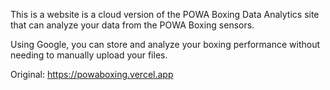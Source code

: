 This is a website is a cloud version of the POWA Boxing Data Analytics site that can analyze your data from the POWA Boxing sensors. 

Using Google, you can store and analyze your boxing performance without needing to manually upload your files.

Original: https://powaboxing.vercel.app